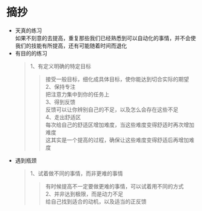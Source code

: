 # 摘抄
* 天真的练习<br>
    如果不刻意的去提高，重复那些我们已经熟悉到可以自动化的事情，并不会使我们的技能有所提高，还有可能随着时间而退化
* 有目的的练习<br>
    >1、有定义明确的特定目标<br>
    >>接受一般目标，细化成具体目标，使你能达到切合实际的期望<br>
    >2、保持专注<br>
    >>把注意力集中到你的任务上<br>
    >3、得到反馈<br>
    >>反馈可以让你辨别自己的不足，以及怎么会存在这些不足<br>
    >4、走出舒适区<br>
    >>每次给自己的舒适区增加难度，当这些难度变得舒适时再次增加难度<br>
    >>这其实是一个提高的过程，确保让这些难度变得舒适后再增加难度<br>
* 遇到瓶颈<br>
    >1、试着做不同的事情，而非更难的事情<br>
    >>有时候提高不一定要做更难的事情，可以试着用不同的方式<br>
    >2、并非达到极限，而是动力不足<br>
    >>给自己找到适合的动机，以及适当的正反馈<br>

